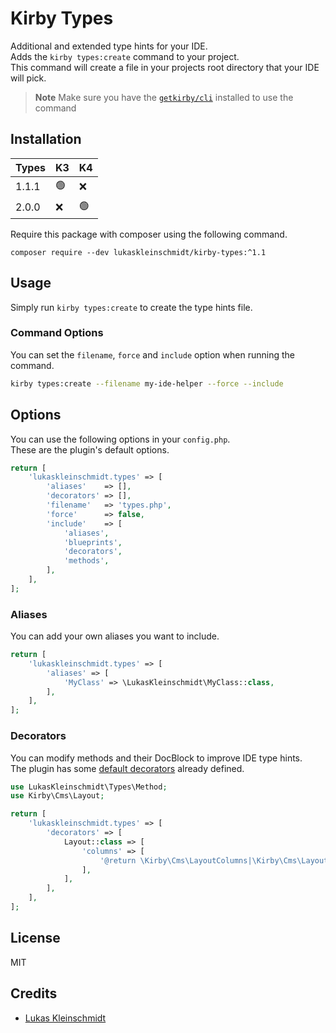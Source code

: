 # Kirby Types
Additional and extended type hints for your IDE.  
Adds the `kirby types:create` command to your project.  
This command will create a file in your projects root directory that your IDE will pick.

> **Note**
> Make sure you have the [`getkirby/cli`](https://github.com/getkirby/cli) installed to use the command

## Installation

| Types | K3             | K4             |          
|-------|----------------|----------------|
| 1.1.1 | :green_circle: | :x:            |    
| 2.0.0 | :x:            | :green_circle: |    

Require this package with composer using the following command.
```
composer require --dev lukaskleinschmidt/kirby-types:^1.1
```

## Usage
Simply run `kirby types:create` to create the type hints file.

### Command Options 
You can set the `filename`, `force` and `include` option when running the command.
```bash
kirby types:create --filename my-ide-helper --force --include
```

## Options
You can use the following options in your `config.php`.  
These are the plugin's default options.
```php
return [
    'lukaskleinschmidt.types' => [
        'aliases'    => [],
        'decorators' => [],
        'filename'   => 'types.php',
        'force'      => false,
        'include'    => [
            'aliases',
            'blueprints',
            'decorators',
            'methods',
        ],
    ],
];
```

### Aliases
You can add your own aliases you want to include.
```php
return [
    'lukaskleinschmidt.types' => [
        'aliases' => [
            'MyClass' => \LukasKleinschmidt\MyClass::class,
        ],
    ],
];
```

### Decorators
You can modify methods and their DocBlock to improve IDE type hints.  
The plugin has some [default decorators](https://github.com/lukaskleinschmidt/kirby-types/blob/main/config.php) already defined. 
```php
use LukasKleinschmidt\Types\Method;
use Kirby\Cms\Layout;

return [
    'lukaskleinschmidt.types' => [
        'decorators' => [
            Layout::class => [
                'columns' => [
                    '@return \Kirby\Cms\LayoutColumns|\Kirby\Cms\LayoutColumn[]',
                ],
            ],
        ],
    ],
];
```

## License
MIT

## Credits
- [Lukas Kleinschmidt](https://github.com/lukaskleinschmidt)
